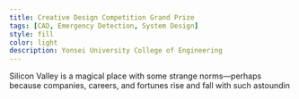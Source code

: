 ```yaml
---
title: Creative Design Competition Grand Prize
tags: [CAD, Emergency Detection, System Design]
style: fill
color: light
description: Yonsei University College of Engineering
---
```


Silicon Valley is a magical place with some strange norms—perhaps because companies, careers, and fortunes rise and fall with such astoundin